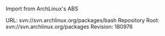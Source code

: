 Import from ArchLinux's ABS

URL: svn://svn.archlinux.org/packages/bash
Repository Root: svn://svn.archlinux.org/packages
Revision: 180976
